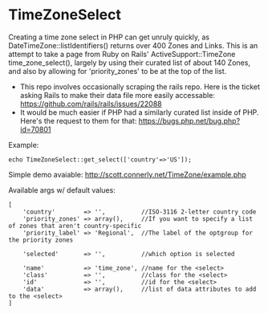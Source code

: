 # TimeZoneSelect
Creating a time zone select in PHP can get unruly quickly, as DateTimeZone::listIdentifiers() returns over 400 Zones and Links. This is an attempt to take a page from Ruby on Rails' ActiveSupport::TimeZone time_zone_select(), largely by using their curated list of about 140 Zones, and also by allowing for 'priority_zones' to be at the top of the list.

 * This repo involves occasionally scraping the rails repo. Here is the ticket asking Rails to make their data file more easily accessable: https://github.com/rails/rails/issues/22088
 * It would be much easier if PHP had a similarly curated list inside of PHP. Here's the request to them for that: https://bugs.php.net/bug.php?id=70801

Example:

`echo TimeZoneSelect::get_select(['country'=>'US']);`

Simple demo avaiable: http://scott.connerly.net/TimeZone/example.php

Available args w/ default values:
```
[
    'country'        => '',          //ISO-3116 2-letter country code
    'priority_zones' => array(),     //If you want to specify a list of zones that aren't country-specific
    'priority_label' => 'Regional',  //The label of the optgroup for the priority zones

    'selected'       => '',          //which option is selected
    
    'name'           => 'time_zone', //name for the <select>
    'class'          => '',          //class for the <select>
    'id'             => '',          //id for the <select>
    'data'           => array(),     //list of data attributes to add to the <select>
]
```
